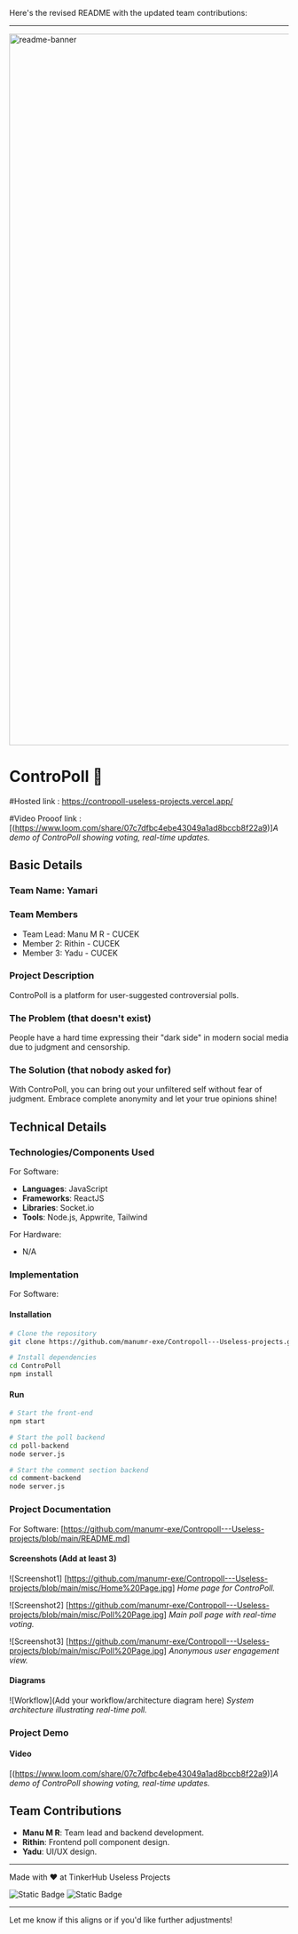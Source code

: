 Here's the revised README with the updated team contributions:

---

<img width="1280" alt="readme-banner" src="https://github.com/user-attachments/assets/35332e92-44cb-425b-9dff-27bcf1023c6c">

# ControPoll 🎯

#Hosted link : https://contropoll-useless-projects.vercel.app/

#Video Prooof link : [(https://www.loom.com/share/07c7dfbc4ebe43049a1ad8bccb8f22a9)]*A demo of ControPoll showing voting, real-time updates.*

## Basic Details
### Team Name: Yamari

### Team Members
- Team Lead: Manu M R - CUCEK
- Member 2: Rithin - CUCEK
- Member 3: Yadu - CUCEK

### Project Description
ControPoll is a platform for user-suggested controversial polls.

### The Problem (that doesn't exist)
People have a hard time expressing their "dark side" in modern social media due to judgment and censorship.

### The Solution (that nobody asked for)
With ControPoll, you can bring out your unfiltered self without fear of judgment. Embrace complete anonymity and let your true opinions shine!

## Technical Details
### Technologies/Components Used
For Software:
- **Languages**: JavaScript
- **Frameworks**: ReactJS
- **Libraries**: Socket.io
- **Tools**: Node.js, Appwrite, Tailwind

For Hardware:
- N/A

### Implementation
For Software:
#### Installation
```bash
# Clone the repository
git clone https://github.com/manumr-exe/Contropoll---Useless-projects.git

# Install dependencies
cd ControPoll
npm install
```

#### Run
```bash
# Start the front-end
npm start

# Start the poll backend
cd poll-backend
node server.js

# Start the comment section backend
cd comment-backend
node server.js
```

### Project Documentation
For Software: [https://github.com/manumr-exe/Contropoll---Useless-projects/blob/main/README.md]

#### Screenshots (Add at least 3)
![Screenshot1] [https://github.com/manumr-exe/Contropoll---Useless-projects/blob/main/misc/Home%20Page.jpg]
*Home page for ControPoll.*

![Screenshot2] [https://github.com/manumr-exe/Contropoll---Useless-projects/blob/main/misc/Poll%20Page.jpg]
*Main poll page with real-time voting.*

![Screenshot3] [https://github.com/manumr-exe/Contropoll---Useless-projects/blob/main/misc/Poll%20Page.jpg]
*Anonymous user engagement view.*

#### Diagrams
![Workflow](Add your workflow/architecture diagram here)
*System architecture illustrating real-time poll.*

### Project Demo
#### Video
[(https://www.loom.com/share/07c7dfbc4ebe43049a1ad8bccb8f22a9)]*A demo of ControPoll showing voting, real-time updates.*

## Team Contributions
- **Manu M R**: Team lead and backend development.
- **Rithin**: Frontend poll component design.
- **Yadu**: UI/UX design.

---

Made with ❤️ at TinkerHub Useless Projects 

![Static Badge](https://img.shields.io/badge/TinkerHub-24?color=%23000000&link=https%3A%2F%2Fwww.tinkerhub.org%2F)
![Static Badge](https://img.shields.io/badge/UselessProject--24-24?link=https%3A%2F%2Fwww.tinkerhub.org%2Fevents%2FQ2Q1TQKX6Q%2FUseless%2520Projects)

---

Let me know if this aligns or if you'd like further adjustments!
